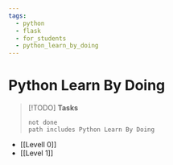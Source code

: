 ```yaml
---
tags:
  - python
  - flask
  - for_students
  - python_learn_by_doing
---
```

# Python Learn By Doing
>[!TODO] **Tasks**
>```tasks
>not done 
>path includes Python Learn By Doing 
>```




- [[Levell 0]]
- [[Level 1]]